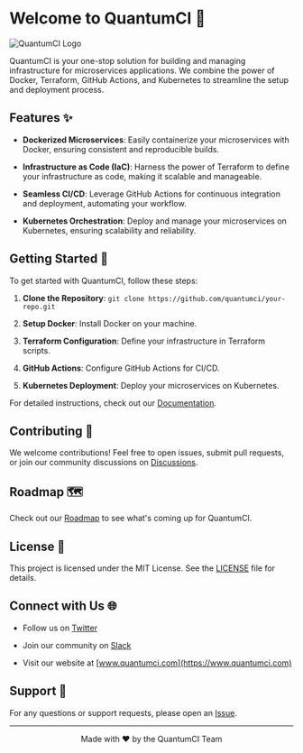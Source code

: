 # Welcome to QuantumCI 🚀

![QuantumCI Logo](url_to_logo_image.png)

QuantumCI is your one-stop solution for building and managing infrastructure for microservices applications. We combine the power of Docker, Terraform, GitHub Actions, and Kubernetes to streamline the setup and deployment process.

## Features ✨

- **Dockerized Microservices**: Easily containerize your microservices with Docker, ensuring consistent and reproducible builds.

- **Infrastructure as Code (IaC)**: Harness the power of Terraform to define your infrastructure as code, making it scalable and manageable.

- **Seamless CI/CD**: Leverage GitHub Actions for continuous integration and deployment, automating your workflow.

- **Kubernetes Orchestration**: Deploy and manage your microservices on Kubernetes, ensuring scalability and reliability.

## Getting Started 🚀

To get started with QuantumCI, follow these steps:

1. **Clone the Repository**: `git clone https://github.com/quantumci/your-repo.git`

2. **Setup Docker**: Install Docker on your machine.

3. **Terraform Configuration**: Define your infrastructure in Terraform scripts.

4. **GitHub Actions**: Configure GitHub Actions for CI/CD.

5. **Kubernetes Deployment**: Deploy your microservices on Kubernetes.

For detailed instructions, check out our [Documentation](https://github.com/quantumci/documentation).

## Contributing 🤝

We welcome contributions! Feel free to open issues, submit pull requests, or join our community discussions on [Discussions](https://github.com/quantumci/your-repo/discussions).

## Roadmap 🗺️

Check out our [Roadmap](https://github.com/quantumci/your-repo/projects) to see what's coming up for QuantumCI.

## License 📝

This project is licensed under the MIT License. See the [LICENSE](LICENSE) file for details.

## Connect with Us 🌐

- Follow us on [Twitter](https://twitter.com/quantumci)

- Join our community on [Slack](https://slack.quantumci.com)

- Visit our website at [www.quantumci.com](https://www.quantumci.com)

## Support 💬

For any questions or support requests, please open an [Issue](https://github.com/quantumci/your-repo/issues).

---

<p align="center">
  Made with ❤️ by the QuantumCI Team
</p>
